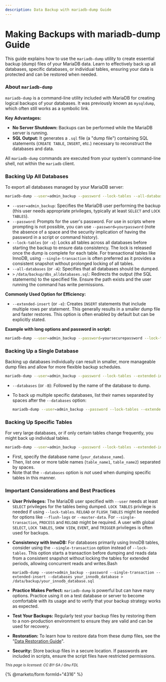 ```yaml
---
description: Data Backup with mariadb-dump Guide
---
```


# Making Backups with mariadb-dump Guide

This guide explains how to use the `mariadb-dump` utility to create essential backup (dump) files of your MariaDB data. Learn to effectively back up all databases, specific databases, or individual tables, ensuring your data is protected and can be restored when needed.

### About `mariadb-dump`

`mariadb-dump` is a command-line utility included with MariaDB for creating logical backups of your databases. It was previously known as `mysqldump`, which often still works as a symbolic link.

**Key Advantages:**

* **No Server Shutdown:** Backups can be performed while the MariaDB server is running.
* **SQL Output:** It generates a `.sql` file (a "dump file") containing SQL statements (`CREATE TABLE`, `INSERT`, etc.) necessary to reconstruct the databases and data.

All `mariadb-dump` commands are executed from your system's command-line shell, not within the `mariadb` client.

### Backing Up All Databases

To export all databases managed by your MariaDB server:

```bash
mariadb-dump --user=admin_backup --password --lock-tables --all-databases > /data/backup/dbs_alldatabases.sql
```

* `--user=admin_backup`: Specifies the MariaDB user performing the backup (this user needs appropriate privileges, typically at least `SELECT` and `LOCK TABLES`).
* `--password`: Prompts for the user's password. For use in scripts where prompting is not possible, you can use `--password=yourpassword` (note the absence of a space and the security implication of having the password in a script or command history).
* `--lock-tables` (or `-x`): Locks all tables across all databases before starting the backup to ensure data consistency. The lock is released once the dump is complete for each table. For transactional tables like InnoDB, using `--single-transaction` is often preferred as it provides a consistent snapshot without prolonged locking of all tables.
* `--all-databases` (or `-A`): Specifies that all databases should be dumped.
* `>` `/data/backup/dbs_alldatabases.sql`: Redirects the output (the SQL statements) to the specified file. Ensure the path exists and the user running the command has write permissions.

**Commonly Used Option for Efficiency:**

* `--extended-insert` (or `-e`): Creates `INSERT` statements that include multiple rows per statement. This generally results in a smaller dump file and faster restores. This option is often enabled by default but can be explicitly stated.

**Example with long options and password in script:**

```bash
mariadb-dump --user=admin_backup --password=yoursecurepassword --lock-tables --extended-insert --all-databases > /data/backup/dbs_alldatabases.sql
```

### Backing Up a Single Database

Backing up databases individually can result in smaller, more manageable dump files and allow for more flexible backup schedules.

```bash
mariadb-dump --user=admin_backup --password --lock-tables --extended-insert --databases your_database_name > /data/backup/your_database_name.sql
```

* `--databases` (or `-B`): Followed by the name of the database to dump.
*   To back up multiple specific databases, list their names separated by spaces after the `--databases` option:

    ```bash
    mariadb-dump --user=admin_backup --password --lock-tables --extended-insert --databases db1_name db2_name > /data/backup/selected_databases.sql
    ```

### Backing Up Specific Tables

For very large databases, or if only certain tables change frequently, you might back up individual tables.

```bash
mariadb-dump --user=admin_backup --password --lock-tables --extended-insert your_database_name table_name1 table_name2 > /data/backup/your_database_name_selected_tables.sql
```

* First, specify the database name (`your_database_name`).
* Then, list one or more table names (`table_name1`, `table_name2`) separated by spaces.
* Note that the `--databases` option is _not_ used when dumping specific tables in this manner.

### Important Considerations and Best Practices

* **User Privileges:** The MariaDB user specified with `--user` needs at least `SELECT` privileges for the tables being dumped. `LOCK TABLES` privilege is needed if using `--lock-tables`. `RELOAD` or `FLUSH_TABLES` might be needed for options like `--flush-logs` or `--master-data`. For `--single-transaction`, `PROCESS` and `RELOAD` might be required. A user with global `SELECT`, `LOCK TABLES`, `SHOW VIEW`, `EVENT`, and `TRIGGER` privileges is often used for backups.
*   **Consistency with InnoDB:** For databases primarily using InnoDB tables, consider using the `--single-transaction` option instead of `--lock-tables`. This option starts a transaction before dumping and reads data from a consistent snapshot without locking the tables for extended periods, allowing concurrent reads and writes.Bash

    ```
    mariadb-dump --user=admin_backup --password --single-transaction --extended-insert --databases your_innodb_database > /data/backup/your_innodb_database.sql
    ```
* **Practice Makes Perfect:** `mariadb-dump` is powerful but can have many options. Practice using it on a test database or server to become comfortable with its usage and to verify that your backup strategy works as expected.
* **Test Your Backups:** Regularly test your backup files by restoring them to a non-production environment to ensure they are valid and can be used for recovery.
* **Restoration:** To learn how to restore data from these dump files, see the "[Data Restoration Guide](mariadb-restore-guide.md)".
* **Security:** Store backup files in a secure location. If passwords are included in scripts, ensure the script files have restricted permissions.



<sub>_This page is licensed: CC BY-SA / Gnu FDL_</sub>

{% @marketo/form formId="4316" %}
